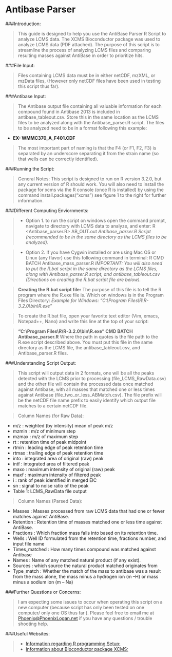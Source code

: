 # Antibase Parser

###Introduction:
>This guide is designed to help you use the AntiBase Parser R Script to analyze LCMS data. 
>The XCMS Bioconductor package was used to analyze LCMS data (PDF attached). 
>The purpose of this script is to streamline the process of analyzing LCMS files and comparing resulting masses against AntiBase in order to prioritize hits.

###File Input:
>Files containing LCMS data must be in either netCDF, mzXML, or mzData files, (However only netCDF files have been used in testing this script thus far).

###Antibase Input:
>The Antibase output file containing all valuable information for each compound found in Antibase 2013 is included in antibase_tableout.csv. Store this in the same location as the LCMS files to be analyzed along with the Antibase_parser.R script.
The files to be analyzed need to be in a format following this example:
+ **EX: WMMC370_A_F401.CDF**
>The most important part of naming is that the F4 (or F1, F2, F3) is separated by an underscore separating it from the strain name (so that wells can be correctly identified).

###Running the Script:
>General Notes: This script is designed to run on R version 3.2.0, but any current version of R should work. You will also need to install the package for xcms via the R console (once R is installed) by using the command install.packages(“xcms”) see figure 1 to the right for further information.

###Different Computing Enviornments:
> + Option 1. to run the script on windows open the command prompt, navigate to directory with LCMS data to analyze, and enter: R <Antibase_parser.R> AB_OUT.out
 _Antibase_parser.R Script (recommended to be in the same directory as the LCMS files to be analyzed)._
 
> + Option 2. If you have Cygwin installed or are using Mac OS or Linux (any flavor) use this following command in terminal: R CMD BATCH Antibase_mass_parser.R
 _IMPORTANT: You will also need to put the R.bat script in the same directory as the LCMS files, along with Antibase_parser.R script, and antibase_tableout.csv (Directions on creating the R.bat script file are below)._

>**Creating the R.bat script file:**
>The purpose of this file is to tell the R program where the R.exe file is. Which on windows is in the Program Files Directory: _Example for Windows: “C:\Program Files\R\R-3.2.0\bin\R.exe”_

>To create the R.bat file, open your favorite text editor (Vim, emacs, Notepad++, Nano) and write this line at the top of your script:

>**“C:\Program Files\R\R-3.2.0\bin\R.exe” CMD BATCH Antibase_parser.R**
Where the path in quotes is the file path to the R.exe script described above. You must put this file in the same directory as the LCMS file, the antibase_tableout.csv, and Antibase_parser.R files.

###Understanding Script Output:
>This script will output data in 2 formats, one will be all the peaks detected with the LCMS prior to processing (file_LCMS_RawData.csv) and the other file will contain the processed data once matched against Antibase, with all masses that matched one or less times against Antibase (file_two_or_less_ABMatch.csv). The file prefix will be the netCDF file name prefix to easily identify which output file matches to a certain netCDF file.

> Column Names (for Raw Data):
+ m/z : weighted (by intensity) mean of peak m/z
+ mzmin : m/z of minimum step
+ mzmax : m/z of maximum step
+ rt : retention time of peak midpoint
+ rtmin : leading edge of peak retention time
+ rtmax : trailing edge of peak retention time
+ into : integrated area of original (raw) peak
+ intf : integrated area of filtered peak
+ maxo : maximum intensity of original (raw) peak
+ maxf : maximum intensity of filtered peak
+ i : rank of peak identified in merged EIC
+ sn : signal to noise ratio of the peak
+ Table 1: LCMS_RawData file output

> Column Names (Parsed Data):
+ Masses : Masses processed from raw LCMS data that had one or fewer matches against AntiBase.
+ Retention : Retention time of masses matched one or less time against AntiBase.
+ Fractions : Which fraction mass falls into based on its retention time.
+ Wells : Well ID formulated from the retention time, fractions number, and input file name
+ Times_matched : How many times compound was matched against Antibase
+ Names : Name of any matched natural product (if any exist).
+ Sources : which source the natural product matched originates from
+ Type_match : Whether the match of the mass to antibase was a result from the mass alone, the mass minus a hydrogen ion (m –H) or mass minus a sodium ion (m – Na)

###Further Questions or Concerns:
>I am expecting some issues to occur when operating this script on a new computer (because script has only been tested on one computer/ only one OS thus far ). Please feel free to email me at Phoenix@PhoenixLogan.net if you have any questions / trouble shooting help.

###Useful Websites:
> + [Information regarding R programming Setup:](https://cran.r-project.org/doc/manuals/r-release/R-admin.html)
> + [Information about Bioconductor package XCMS:](http://bioconductor.org/packages/release/bioc/html/xcms.html)
